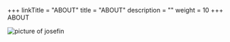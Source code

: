+++
linkTitle = "ABOUT"
title = "ABOUT"
description = ""
weight = 10
+++
ABOUT


![picture of josefin](https://josefinunefaldt.netlify.app/files/portrait.png)

